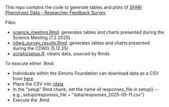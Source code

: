 This repo contains the code to generate tables and plots of [SFARI Phenotypic Data – Researcher Feedback Survey](https://docs.google.com/forms/d/1W0RI6o4_44GvYoOeFR_uQNEljX4UmxWxj20D7G-Nwr0/edit)

Files: 

- [science_meeting.Rmd](science_meeting.Rmd): generates tables and charts presented during the Science Meeting (7.2.2025)
- [cdwg_survey_results.Rmd](cdwg_survey_results.Rmd): generates tables and charts presented during the CDWG (5.12.25)
- [scripts/setup.R](scripts/setup.R): cleans data, sourced by Rmds

To execute either .Rmd:

- Individuals within the Simons Foundation can download data as a CSV from [here](https://docs.google.com/spreadsheets/d/17yJm2FvUAkoavEbzQdsrmexj1e6ahE69EeNbId2yGeI/edit?resourcekey=&gid=2039702603#gid=2039702603)
- Place the CSV into [/data](data)
- In the "setup" Rmd chunk, set the name of responses_file in setup() -- e.g., setup(responses_file = "data/responses_2025-05-11.csv")
- Execute the .Rmd
